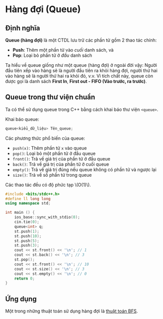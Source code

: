 # Hàng đợi (Queue)

## Định nghĩa

**Queue (hàng đợi)** là một CTDL lưu trữ các phần tử gồm 2 thao tác chính:

- **Push**: Thêm một phần tử vào *cuối* danh sách, và
- **Pop**: Loại bỏ phần tử ở *đầu* danh sách

Ta hiểu về queue giống như một queue (hàng đợi) ở ngoài đời vậy: Người đầu tiên xếp vào hàng sẽ là người đầu tiên ra khỏi hàng đợi, người thứ hai vào hàng sẽ là người thứ hai ra khỏi đó, v.v. Vì tích chất này, queue còn được gọi là danh sách **First In**, **First out - FIFO (Vào trước, ra trước)**. 

## Queue trong thư viện chuẩn

Ta có thể sử dụng queue trong C++ bằng cách khai báo thư viện `<queue>`.

Khai báo queue:

```C++
queue<kiểu_dữ_liệu> Tên_queue;
```

Các phương thức phổ biến của queue:

- `push(x)`: Thêm phần tử `x` vào queue
- `pop()`: Loại bỏ một phần tử ở đầu queue
- `front()`: Trả về giá trị của phần tử ở đầu queue
- `back()`: Trả về giá trị của phần tử ở cuối queue
- `empty()`: Trả về giá trị đúng nếu queue không có phần tử và ngược lại
- `size()`: Trả về số phần tử trong queue

Các thao tác đều có độ phức tạp \\(O(1)\\).

```C++
#include <bits/stdc++.h>
#define ll long long
using namespace std;

int main () {
    ios_base::sync_with_stdio(0);
    cin.tie(0);
    queue<int> q;
    st.push(1);
    st.push(10);
    st.push(5);
    st.push(3);
    cout << st.front() << '\n'; // 1
    cout << st.back() << '\n'; // 3
    st.pop();
    cout << st.front() << '\n'; // 10
    cout << st.size() << '\n'; // 3
    cout << st.empty() << '\n'; // 0
    return 0;
}
```

## Ứng dụng

Một trong những thuật toán sử dụng hàng đợi là [thuật toán BFS](../graph-theory/bfs.md).